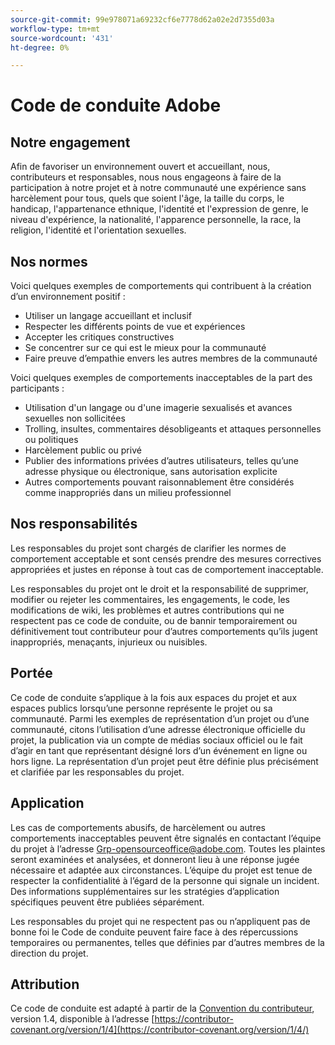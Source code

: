```yaml
---
source-git-commit: 99e978071a69232cf6e7778d62a02e2d7355d03a
workflow-type: tm+mt
source-wordcount: '431'
ht-degree: 0%

---
```

# Code de conduite Adobe

## Notre engagement

Afin de favoriser un environnement ouvert et accueillant, nous, contributeurs et responsables, nous nous engageons à faire de la participation à notre projet et à notre communauté une expérience sans harcèlement pour tous, quels que soient l&#39;âge, la taille du corps, le handicap, l&#39;appartenance ethnique, l&#39;identité et l&#39;expression de genre, le niveau d&#39;expérience, la nationalité, l&#39;apparence personnelle, la race, la religion, l&#39;identité et l&#39;orientation sexuelles.

## Nos normes

Voici quelques exemples de comportements qui contribuent à la création d’un environnement positif :

* Utiliser un langage accueillant et inclusif
* Respecter les différents points de vue et expériences
* Accepter les critiques constructives
* Se concentrer sur ce qui est le mieux pour la communauté
* Faire preuve d’empathie envers les autres membres de la communauté

Voici quelques exemples de comportements inacceptables de la part des participants :

* Utilisation d&#39;un langage ou d&#39;une imagerie sexualisés et avances sexuelles non sollicitées
* Trolling, insultes, commentaires désobligeants et attaques personnelles ou politiques
* Harcèlement public ou privé
* Publier des informations privées d’autres utilisateurs, telles qu’une adresse physique ou électronique, sans autorisation explicite
* Autres comportements pouvant raisonnablement être considérés comme inappropriés dans un milieu professionnel

## Nos responsabilités

Les responsables du projet sont chargés de clarifier les normes de comportement acceptable et sont censés prendre des mesures correctives appropriées et justes en réponse à tout cas de comportement inacceptable.

Les responsables du projet ont le droit et la responsabilité de supprimer, modifier ou rejeter les commentaires, les engagements, le code, les modifications de wiki, les problèmes et autres contributions qui ne respectent pas ce code de conduite, ou de bannir temporairement ou définitivement tout contributeur pour d’autres comportements qu’ils jugent inappropriés, menaçants, injurieux ou nuisibles.

## Portée

Ce code de conduite s’applique à la fois aux espaces du projet et aux espaces publics lorsqu’une personne représente le projet ou sa communauté. Parmi les exemples de représentation d’un projet ou d’une communauté, citons l’utilisation d’une adresse électronique officielle du projet, la publication via un compte de médias sociaux officiel ou le fait d’agir en tant que représentant désigné lors d’un événement en ligne ou hors ligne. La représentation d’un projet peut être définie plus précisément et clarifiée par les responsables du projet.

## Application

Les cas de comportements abusifs, de harcèlement ou autres comportements inacceptables peuvent être signalés en contactant l’équipe du projet à l’adresse Grp-opensourceoffice@adobe.com. Toutes les plaintes seront examinées et analysées, et donneront lieu à une réponse jugée nécessaire et adaptée aux circonstances. L’équipe du projet est tenue de respecter la confidentialité à l’égard de la personne qui signale un incident.
Des informations supplémentaires sur les stratégies d’application spécifiques peuvent être publiées séparément.

Les responsables du projet qui ne respectent pas ou n’appliquent pas de bonne foi le Code de conduite peuvent faire face à des répercussions temporaires ou permanentes, telles que définies par d’autres membres de la direction du projet.

## Attribution

Ce code de conduite est adapté à partir de la [Convention du contributeur](https://contributor-covenant.org), version 1.4, disponible à l’adresse [https://contributor-covenant.org/version/1/4](https://contributor-covenant.org/version/1/4/)
